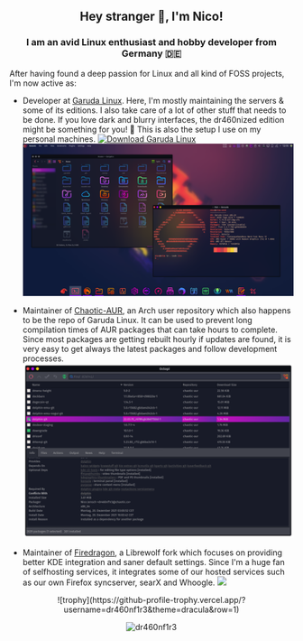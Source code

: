 <h2 align="center">Hey stranger 👋, I'm Nico!</h2>
<h3 align="center">I am an avid Linux enthusiast and hobby developer from Germany 🇩🇪</h3>

After having found a deep passion for Linux and all kind of FOSS projects, I'm now active as:
- Developer at [Garuda Linux](https://garudalinux.org). Here, I'm mostly maintaining the servers & some of its editions. I also take care of a lot of other stuff that needs to be done. If you love dark and blurry interfaces, the dr460nized edition might be something for you! 🐉 This is also the setup I use on my personal machines. [![Download Garuda Linux](https://img.shields.io/sourceforge/dt/garuda-linux.svg)](https://sourceforge.net/projects/garuda-linux/files/latest/download)
  <img src=https://github.com/dr460nf1r3/dr460nf1r3/raw/main/garuda.png>

- Maintainer of [Chaotic-AUR](https://chaotic.cx), an Arch user repository which also happens to be the repo of Garuda Linux. It can be used to prevent long compilation times of AUR packages that can take hours to complete. Since most packages are getting rebuilt hourly if updates are found, it is very easy to get always the latest packages and follow development processes.
  <img src=https://github.com/dr460nf1r3/dr460nf1r3/raw/main/chaotic-aur.png>

- Maintainer of [Firedragon](https://github.com/dr460nf1r3/firedragon-browser), a Librewolf fork which focuses on providing better KDE integration and saner default settings. Since I'm a huge fan of selfhosting services, it integrates some of our hosted services such as our own Firefox syncserver, searX and Whoogle.
  <img src=https://gitlab.com/dr460nf1r3/dragonwolf-settings/-/raw/master/home.png/>

<p align="center">![trophy](https://github-profile-trophy.vercel.app/?username=dr460nf1r3&theme=dracula&row=1)</p>

<p align="center"> <img src="https://komarev.com/ghpvc/?username=dr460nf1r3&label=Profile%20views&color=0e75b6&style=flat" alt="dr460nf1r3" /> </p>
